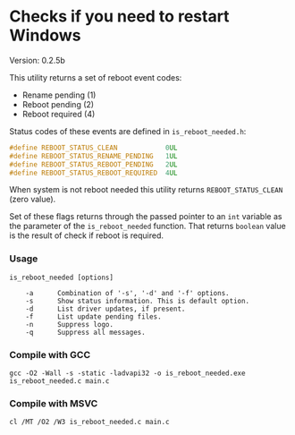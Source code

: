 # Checks if you need to restart Windows

Version: 0.2.5b

This utility returns a set of reboot event codes:
- Rename pending (1)
- Reboot pending (2)
- Reboot required (4)

Status codes of these events are defined in `is_reboot_needed.h`:

```C
#define REBOOT_STATUS_CLEAN            0UL
#define REBOOT_STATUS_RENAME_PENDING   1UL
#define REBOOT_STATUS_REBOOT_PENDING   2UL
#define REBOOT_STATUS_REBOOT_REQUIRED  4UL
```

When system is not reboot needed this utility returns `REBOOT_STATUS_CLEAN` (zero value).

Set of these flags returns through the passed pointer to an `int` variable as the parameter of the `is_reboot_needed` function. That returns `boolean` value is the result of check if reboot is required.

### Usage

```
is_reboot_needed [options]

    -a      Combination of '-s', '-d' and '-f' options.
    -s      Show status information. This is default option.
    -d      List driver updates, if present.
    -f      List update pending files.
    -n      Suppress logo.
    -q      Suppress all messages.
```

### Compile with GCC
```
gcc -O2 -Wall -s -static -ladvapi32 -o is_reboot_needed.exe is_reboot_needed.c main.c
```

### Compile with MSVC
```
cl /MT /O2 /W3 is_reboot_needed.c main.c
```
